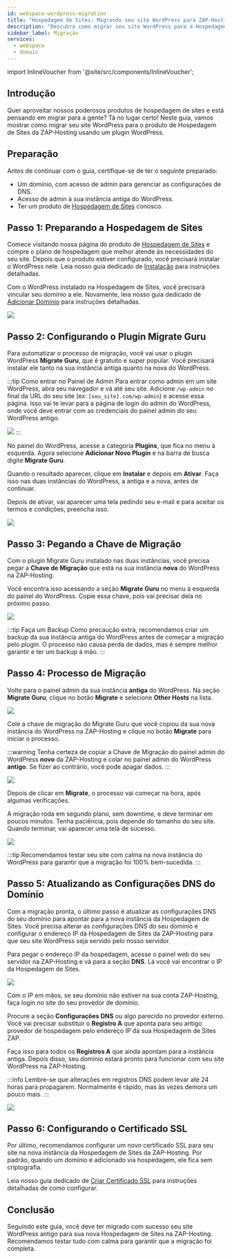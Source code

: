 ```yaml
---
id: webspace-wordpress-migration
title: "Hospedagem de Sites: Migrando seu site WordPress para ZAP-Hosting"
description: "Descubra como migrar seu site WordPress para a Hospedagem de Sites da ZAP-Hosting sem complicações e melhore sua presença online → Saiba mais agora"
sidebar_label: Migração
services:
  - webspace
  - domain
---
```


import InlineVoucher from '@site/src/components/InlineVoucher';

## Introdução

Quer aproveitar nossos poderosos produtos de hospedagem de sites e está pensando em migrar para a gente? Tá no lugar certo! Neste guia, vamos mostrar como migrar seu site WordPress para o produto de Hospedagem de Sites da ZAP-Hosting usando um plugin WordPress.

<InlineVoucher />

## Preparação

Antes de continuar com o guia, certifique-se de ter o seguinte preparado:
- Um domínio, com acesso de admin para gerenciar as configurações de DNS.
- Acesso de admin à sua instância antiga do WordPress.
- Ter um produto de [Hospedagem de Sites](https://zap-hosting.com/en/shop/product/webspace/) conosco.

## Passo 1: Preparando a Hospedagem de Sites

Comece visitando nossa página do produto de [Hospedagem de Sites](https://zap-hosting.com/en/shop/product/webspace/) e compre o plano de hospedagem que melhor atende às necessidades do seu site. Depois que o produto estiver configurado, você precisará instalar o WordPress nele. Leia nosso guia dedicado de [Instalação](webspace-wordpress.md) para instruções detalhadas.

Com o WordPress instalado na Hospedagem de Sites, você precisará vincular seu domínio a ele. Novamente, leia nosso guia dedicado de [Adicionar Domínio](webspace-adddomain.md) para instruções detalhadas.

![](https://screensaver01.zap-hosting.com/index.php/s/Qa3mmmQtTybNgGj/preview)


## Passo 2: Configurando o Plugin Migrate Guru

Para automatizar o processo de migração, você vai usar o plugin WordPress **Migrate Guru**, que é gratuito e super popular. Você precisará instalar ele tanto na sua instância antiga quanto na nova do WordPress.

:::tip Como entrar no Painel de Admin
Para entrar como admin em um site WordPress, abra seu navegador e vá até seu site. Adicione `/wp-admin` no final da URL do seu site (ex: `[seu_site].com/wp-admin`) e acesse essa página. Isso vai te levar para a página de login do admin do WordPress, onde você deve entrar com as credenciais do painel admin do seu WordPress antigo.

![](https://screensaver01.zap-hosting.com/index.php/s/zwzRyGJwEJMNPGQ/preview)
:::

No painel do WordPress, acesse a categoria **Plugins**, que fica no menu à esquerda. Agora selecione **Adicionar Novo Plugin** e na barra de busca digite **Migrate Guru**.

Quando o resultado aparecer, clique em **Instalar** e depois em **Ativar**. Faça isso nas duas instâncias do WordPress, a antiga e a nova, antes de continuar.

Depois de ativar, vai aparecer uma tela pedindo seu e-mail e para aceitar os termos e condições, preencha isso.

![](https://screensaver01.zap-hosting.com/index.php/s/SXYGfpWJTwNyYjJ/preview)

## Passo 3: Pegando a Chave de Migração

Com o plugin Migrate Guru instalado nas duas instâncias, você precisa pegar a **Chave de Migração** que está na sua instância **nova** do WordPress na ZAP-Hosting.

Você encontra isso acessando a seção **Migrate Guru** no menu à esquerda do painel do WordPress. Copie essa chave, pois vai precisar dela no próximo passo.

![](https://screensaver01.zap-hosting.com/index.php/s/g3X9fMrqoWyfwtN/preview)

:::tip Faça um Backup
Como precaução extra, recomendamos criar um backup da sua instância antiga do WordPress antes de começar a migração pelo plugin. O processo não causa perda de dados, mas é sempre melhor garantir e ter um backup à mão.
:::

## Passo 4: Processo de Migração

Volte para o painel admin da sua instância **antiga** do WordPress. Na seção **Migrate Guru**, clique no botão **Migrate** e selecione **Other Hosts** na lista.

![](https://screensaver01.zap-hosting.com/index.php/s/x6ctdxnL2mdpTt5/preview)

Cole a chave de migração do Migrate Guru que você copiou da sua nova instância do WordPress na ZAP-Hosting e clique no botão **Migrate** para iniciar o processo.

:::warning
Tenha certeza de copiar a Chave de Migração do painel admin do WordPress **novo** da ZAP-Hosting e colar no painel admin do WordPress **antigo**. Se fizer ao contrário, você pode apagar dados.
:::

![](https://screensaver01.zap-hosting.com/index.php/s/7nEr2L48PKCDXrj/preview)

Depois de clicar em **Migrate**, o processo vai começar na hora, após algumas verificações.

A migração roda em segundo plano, sem downtime, e deve terminar em poucos minutos. Tenha paciência, pois depende do tamanho do seu site. Quando terminar, vai aparecer uma tela de sucesso.

![](https://screensaver01.zap-hosting.com/index.php/s/YHSAwLkCjWBHsHT/preview)

:::tip
Recomendamos testar seu site com calma na nova instância do WordPress para garantir que a migração foi 100% bem-sucedida.
:::

## Passo 5: Atualizando as Configurações DNS do Domínio

Com a migração pronta, o último passo é atualizar as configurações DNS do seu domínio para apontar para a nova instância da Hospedagem de Sites. Você precisa alterar as configurações DNS do seu domínio e configurar o endereço IP da Hospedagem de Sites da ZAP-Hosting para que seu site WordPress seja servido pelo nosso servidor.

Para pegar o endereço IP da hospedagem, acesse o painel web do seu servidor na ZAP-Hosting e vá para a seção **DNS**. Lá você vai encontrar o IP da Hospedagem de Sites.

![](https://screensaver01.zap-hosting.com/index.php/s/pd8iQdXsd8Kaobd/preview)

Com o IP em mãos, se seu domínio não estiver na sua conta ZAP-Hosting, faça login no site do seu provedor de domínio.

Procure a seção **Configurações DNS** ou algo parecido no provedor externo. Você vai precisar substituir o **Registro A** que aponta para seu antigo provedor de hospedagem pelo endereço IP da sua Hospedagem de Sites ZAP.

Faça isso para todos os **Registros A** que ainda apontam para a instância antiga. Depois disso, seu domínio estará pronto para funcionar com seu site WordPress na ZAP-Hosting.

:::info
Lembre-se que alterações em registros DNS podem levar até 24 horas para propagarem. Normalmente é rápido, mas às vezes demora um pouco mais.
:::

![](https://screensaver01.zap-hosting.com/index.php/s/P93CG3MLJc2DL3i/preview)

## Passo 6: Configurando o Certificado SSL

Por último, recomendamos configurar um novo certificado SSL para seu site na nova instância da Hospedagem de Sites da ZAP-Hosting. Por padrão, quando um domínio é adicionado via hospedagem, ele fica sem criptografia.

Leia nosso guia dedicado de [Criar Certificado SSL](webspace-plesk-ssl.md) para instruções detalhadas de como configurar.

## Conclusão

Seguindo este guia, você deve ter migrado com sucesso seu site WordPress antigo para sua nova Hospedagem de Sites na ZAP-Hosting. Recomendamos testar tudo com calma para garantir que a migração foi completa.

<InlineVoucher />